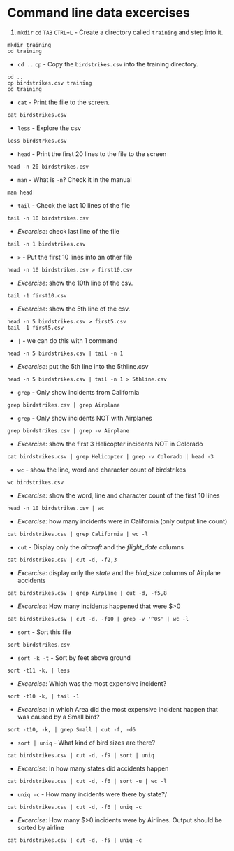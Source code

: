 # Command line data excercises

1. `mkdir` `cd` `TAB` `CTRL+L` -
Create a directory called `training` and step into it.
```
mkdir training
cd training
```

* `cd ..` `cp` -
Copy the `birdstrikes.csv` into the training directory.
```
cd ..
cp birdstrikes.csv training
cd training
```

* `cat` -
Print the file to the screen.
```
cat birdstrikes.csv
```

* `less` -
Explore the csv
```
less birdstrkes.csv
```

* `head` -
Print the first 20 lines to the file to the screen
```
head -n 20 birdstrikes.csv
```
* `man` -
What is `-n`? Check it in the manual
```
man head
```

* `tail` -
Check the last 10 lines of the file
```
tail -n 10 birdstrikes.csv
```

* *Excercise*:
check last line of the file
```
tail -n 1 birdstrikes.csv
```

* `>` -
Put the first 10 lines into an other file
```
head -n 10 birdstrikes.csv > first10.csv
```

* *Excercise*:
show the 10th line of the csv.
```
tail -1 first10.csv
```

* *Excercise*: show the 5th line of the csv.
```
head -n 5 birdstrikes.csv > first5.csv
tail -1 first5.csv
```

* `|` -
we can do this with 1 command
```
head -n 5 birdstrikes.csv | tail -n 1
```

* *Excercise*:
put the 5th line into the 5thline.csv
```
head -n 5 birdstrikes.csv | tail -n 1 > 5thline.csv
```

* `grep` -
Only show incidents from California
```
grep birdstrikes.csv | grep Airplane
```
* `grep` -
Only show incidents NOT with Airplanes
```
grep birdstrikes.csv | grep -v Airplane
```

* *Excercise*:
show the first 3 Helicopter incidents NOT in Colorado
```
cat birdstrikes.csv | grep Helicopter | grep -v Colorado | head -3
```

* `wc` -
show the line, word and character count of birdstrikes
```
wc birdstrikes.csv
```

* *Excercise*:
show the word, line and character count of the first 10 lines
```
head -n 10 birdstrikes.csv | wc
```

* *Excercise*:
how many incidents were in California (only output line count)
```
cat birdstrikes.csv | grep California | wc -l
```

* `cut` -
Display only the *aircraft* and the *flight_date* columns
```
cat birdstrikes.csv | cut -d, -f2,3
```

* *Excercise*:
display only the *state* and the *bird_size* columns of Airplane accidents
```
cat birdstrikes.csv | grep Airplane | cut -d, -f5,8
```

* *Excercise*:
How many incidents happened that were $>0
```
cat birdstrikes.csv | cut -d, -f10 | grep -v '^0$' | wc -l
```

* `sort` -
Sort this file
```
sort birdstrikes.csv
```

* `sort -k -t` -
Sort by feet above ground
```
sort -t11 -k, | less
```

* *Excercise*:
Which was the most expensive incident?
```
sort -t10 -k, | tail -1
```

* *Excercise*:
In which Area did the most expensive incident happen that was caused by a Small bird?
```
sort -t10, -k, | grep Small | cut -f, -d6
```

* `sort | uniq` -
What kind of bird sizes are there?
```
cat birdstrikes.csv | cut -d, -f9 | sort | uniq
```

* *Excercise*:
In how many states did accidents happen
```
cat birdstrikes.csv | cut -d, -f6 | sort -u | wc -l
```

* `uniq -c` -
How many incidents were there by state?/
```
cat birdstrikes.csv | cut -d, -f6 | uniq -c
```

* *Excercise*:
How many $>0 incidents were by Airlines. Output should be sorted by airline
```
cat birdstrikes.csv | cut -d, -f5 | uniq -c
```
